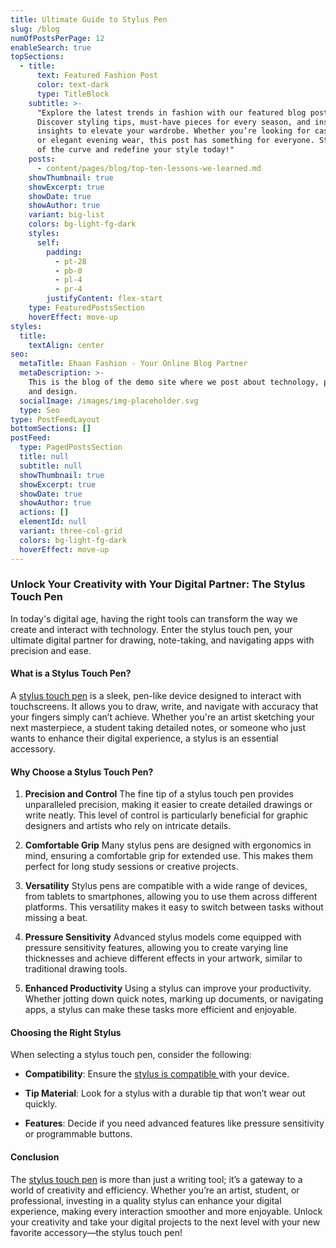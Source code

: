 ```yaml
---
title: Ultimate Guide to Stylus Pen
slug: /blog
numOfPostsPerPage: 12
enableSearch: true
topSections:
  - title:
      text: Featured Fashion Post
      color: text-dark
      type: TitleBlock
    subtitle: >-
      "Explore the latest trends in fashion with our featured blog post!
      Discover styling tips, must-have pieces for every season, and insider
      insights to elevate your wardrobe. Whether you’re looking for casual chic
      or elegant evening wear, this post has something for everyone. Stay ahead
      of the curve and redefine your style today!"
    posts:
      - content/pages/blog/top-ten-lessons-we-learned.md
    showThumbnail: true
    showExcerpt: true
    showDate: true
    showAuthor: true
    variant: big-list
    colors: bg-light-fg-dark
    styles:
      self:
        padding:
          - pt-28
          - pb-0
          - pl-4
          - pr-4
        justifyContent: flex-start
    type: FeaturedPostsSection
    hoverEffect: move-up
styles:
  title:
    textAlign: center
seo:
  metaTitle: Ehaan Fashion - Your Online Blog Partner
  metaDescription: >-
    This is the blog of the demo site where we post about technology, product,
    and design.
  socialImage: /images/img-placeholder.svg
  type: Seo
type: PostFeedLayout
bottomSections: []
postFeed:
  type: PagedPostsSection
  title: null
  subtitle: null
  showThumbnail: true
  showExcerpt: true
  showDate: true
  showAuthor: true
  actions: []
  elementId: null
  variant: three-col-grid
  colors: bg-light-fg-dark
  hoverEffect: move-up
---
```

### Unlock Your Creativity with Your Digital Partner: The Stylus Touch Pen

In today's digital age, having the right tools can transform the way we create and interact with technology. Enter the stylus touch pen, your ultimate digital partner for drawing, note-taking, and navigating apps with precision and ease.

#### What is a Stylus Touch Pen?

A [stylus touch pen](https://www.daraz.pk/products/1-2-i263542541-s1480532763.html?c=\&channelLpJumpArgs=\&clickTrackInfo=query%253A%253Bnid%253A263542541%253Bsrc%253AlazadaInShopSrp%253Brn%253Aa30fac3d6169b074dfdfeb6e1fc330bc%253Bregion%253Apk%253Bsku%253A263542541_PK%253Bprice%253A1500%253Bclient%253Adesktop%253Bsupplier_id%253A14586%253Bbiz_source%253Ah5_external%253Bslot%253A5%253Butlog_bucket_id%253A470687%253Basc_category_id%253A10002872%253Bitem_id%253A263542541%253Bsku_id%253A1480532763%253Bshop_id%253A99332\&fastshipping=0\&freeshipping=0\&fs_ab=1\&fuse_fs=\&lang=en\&location=Punjab\&price=1.5E%203\&ratingscore=4.25\&request_id=a30fac3d6169b074dfdfeb6e1fc330bc\&review=60\&sale=247\&search=1\&spm=a2a0e.store_product.list.5\&stock=1) is a sleek, pen-like device designed to interact with touchscreens. It allows you to draw, write, and navigate with accuracy that your fingers simply can’t achieve. Whether you're an artist sketching your next masterpiece, a student taking detailed notes, or someone who just wants to enhance their digital experience, a stylus is an essential accessory.

#### Why Choose a Stylus Touch Pen?

1.  **Precision and Control** The fine tip of a stylus touch pen provides unparalleled precision, making it easier to create detailed drawings or write neatly. This level of control is particularly beneficial for graphic designers and artists who rely on intricate details.

2.  **Comfortable Grip** Many stylus pens are designed with ergonomics in mind, ensuring a comfortable grip for extended use. This makes them perfect for long study sessions or creative projects.

3.  **Versatility** Stylus pens are compatible with a wide range of devices, from tablets to smartphones, allowing you to use them across different platforms. This versatility makes it easy to switch between tasks without missing a beat.

4.  **Pressure Sensitivity** Advanced stylus models come equipped with pressure sensitivity features, allowing you to create varying line thicknesses and achieve different effects in your artwork, similar to traditional drawing tools.

5.  **Enhanced Productivity** Using a stylus can improve your productivity. Whether jotting down quick notes, marking up documents, or navigating apps, a stylus can make these tasks more efficient and enjoyable.

#### Choosing the Right Stylus

When selecting a stylus touch pen, consider the following:

*   **Compatibility**: Ensure the [stylus is compatible ](https://www.daraz.pk/products/1-2-i263542541-s1480532763.html?c=\&channelLpJumpArgs=\&clickTrackInfo=query%253A%253Bnid%253A263542541%253Bsrc%253AlazadaInShopSrp%253Brn%253Aa30fac3d6169b074dfdfeb6e1fc330bc%253Bregion%253Apk%253Bsku%253A263542541_PK%253Bprice%253A1500%253Bclient%253Adesktop%253Bsupplier_id%253A14586%253Bbiz_source%253Ah5_external%253Bslot%253A5%253Butlog_bucket_id%253A470687%253Basc_category_id%253A10002872%253Bitem_id%253A263542541%253Bsku_id%253A1480532763%253Bshop_id%253A99332\&fastshipping=0\&freeshipping=0\&fs_ab=1\&fuse_fs=\&lang=en\&location=Punjab\&price=1.5E%203\&ratingscore=4.25\&request_id=a30fac3d6169b074dfdfeb6e1fc330bc\&review=60\&sale=247\&search=1\&spm=a2a0e.store_product.list.5\&stock=1)with your device.

*   **Tip Material**: Look for a stylus with a durable tip that won’t wear out quickly.

*   **Features**: Decide if you need advanced features like pressure sensitivity or programmable buttons.

#### Conclusion

The [stylus touch pen](https://www.youtube.com/shorts/4ndf_OvlFlI) is more than just a writing tool; it’s a gateway to a world of creativity and efficiency. Whether you’re an artist, student, or professional, investing in a quality stylus can enhance your digital experience, making every interaction smoother and more enjoyable. Unlock your creativity and take your digital projects to the next level with your new favorite accessory—the stylus touch pen!





